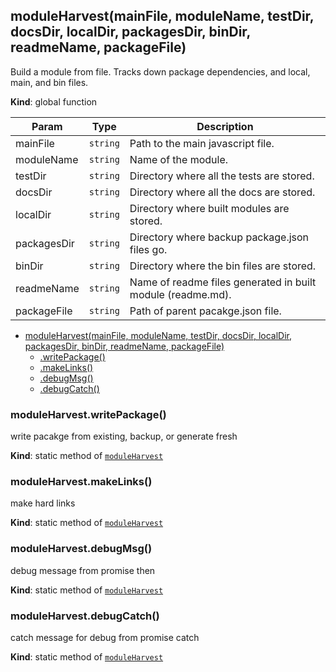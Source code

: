 <a name="moduleHarvest"></a>
## moduleHarvest(mainFile, moduleName, testDir, docsDir, localDir, packagesDir, binDir, readmeName, packageFile)
Build a module from file.
Tracks down package dependencies, and local, main, and bin files.

**Kind**: global function  

| Param | Type | Description |
| --- | --- | --- |
| mainFile | <code>string</code> | Path to the main javascript file. |
| moduleName | <code>string</code> | Name of the module. |
| testDir | <code>string</code> | Directory where all the tests are stored. |
| docsDir | <code>string</code> | Directory where all the docs are stored. |
| localDir | <code>string</code> | Directory where built modules are stored. |
| packagesDir | <code>string</code> | Directory where backup package.json files go. |
| binDir | <code>string</code> | Directory where the bin files are stored. |
| readmeName | <code>string</code> | Name of readme files generated in built module (readme.md). |
| packageFile | <code>string</code> | Path of parent pacakge.json file. |


* [moduleHarvest(mainFile, moduleName, testDir, docsDir, localDir, packagesDir, binDir, readmeName, packageFile)](#moduleHarvest)
  * [.writePackage()](#moduleHarvest.writePackage)
  * [.makeLinks()](#moduleHarvest.makeLinks)
  * [.debugMsg()](#moduleHarvest.debugMsg)
  * [.debugCatch()](#moduleHarvest.debugCatch)

<a name="moduleHarvest.writePackage"></a>
### moduleHarvest.writePackage()
write pacakge from existing, backup, or generate fresh

**Kind**: static method of <code>[moduleHarvest](#moduleHarvest)</code>  
<a name="moduleHarvest.makeLinks"></a>
### moduleHarvest.makeLinks()
make hard links

**Kind**: static method of <code>[moduleHarvest](#moduleHarvest)</code>  
<a name="moduleHarvest.debugMsg"></a>
### moduleHarvest.debugMsg()
debug message from promise then

**Kind**: static method of <code>[moduleHarvest](#moduleHarvest)</code>  
<a name="moduleHarvest.debugCatch"></a>
### moduleHarvest.debugCatch()
catch message for debug from promise catch

**Kind**: static method of <code>[moduleHarvest](#moduleHarvest)</code>  
